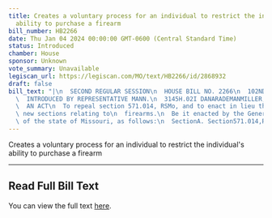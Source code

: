```yaml
---
title: Creates a voluntary process for an individual to restrict the individual's
  ability to purchase a firearm
bill_number: HB2266
date: Thu Jan 04 2024 00:00:00 GMT-0600 (Central Standard Time)
status: Introduced
chamber: House
sponsor: Unknown
vote_summary: Unavailable
legiscan_url: https://legiscan.com/MO/text/HB2266/id/2868932
draft: false
bill_text: "|\n  SECOND REGULAR SESSION\n  HOUSE BILL NO. 2266\n  102ND GENERAL ASSEMBLY\n\
  \  INTRODUCED BY REPRESENTATIVE MANN.\n  3145H.02I DANARADEMANMILLER,ChiefClerk\n\
  \  AN ACT\n  To repeal section 571.014, RSMo, and to enact in lieu thereof three\
  \ new sections relating to\n  firearms.\n  Be it enacted by the General Assembly\
  \ of the state of Missouri, as follows:\n  SectionA. Section571.014,RSMo,isrepealedandthreenewsectionsenactedinlieu"
---
```

Creates a voluntary process for an individual to restrict the individual's ability to purchase a firearm

---

## Read Full Bill Text

You can view the full text [here](https://legiscan.com/MO/text/HB2266/id/2868932).
